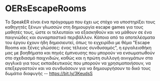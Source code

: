 # OERsEscapeRooms
Το SpeakER είναι ένα πρόγραμμα που έχει ως στόχο να υποστηρίξει τους καθηγητές ξένων γλωσσών στη δημιουργία escape games για τους μαθητές τους, ώστε οι τελευταίοι να εξασκηθούν και να μάθουν σε ένα παιγνιώδες και συναρπαστικό περιβάλλον. Κάποια από τα αποτελέσματα του έργου έχουν ήδη δημοσιευτεί, όπως το εγχειρίδιο με θέμα "Escape Rooms και ξένες γλώσσες: ένας τέλειος συνδυσαμός", η εργαλειοθήκη μας με βοηθήματα και πηγές έμπνευσης που μπορούν να ενσωματωθούν στο σχεδιασμό παιχνιδιών, καθώς και η πρώτη συλλογή αινιγμάτων στα αγγλικά για τους εκπαιδευτικούς που μπορούν να χρησιμοποιήσουν, να επεξεργαστούν και να συνδυάσουν για να δημιουργήσουν το δικό τους δωμάτιο διαφυγής -- https://bit.ly/3KeudsS
